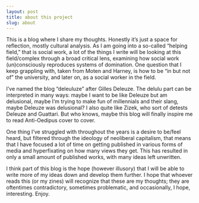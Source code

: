 ```yaml
---
layout: post
title: about this project
slug: about
---
```

This is a blog where I share my thoughts. Honestly it’s just a space for reflection, mostly cultural analysis. As I am going into a so-called “helping field,” that is social work, a lot of the things I write will be looking at this field/complex through a broad critical lens, examining how social work (un)consciously reproduces systems of domination. One question that I keep grappling with, taken from Moten and Harney, is how to be “in but not of” the university, and later on, as a social worker in the field. 

I’ve named the blog “deleuluze” after Gilles Deleuze. The delulu part can be interpreted in many ways: maybe I want to be like Deleuze but am delusional, maybe I’m trying to make fun of millennials and their slang, maybe Deleuze was delusional? I also quite like Zizek, who sort of detests Deleuze and Guattari. But who knows, maybe this blog will finally inspire me to read Anti-Oedipus cover to cover.

One thing I’ve struggled with throughout the years is a desire to be/feel heard, but filtered through the ideology of neoliberal capitalism, that means that I have focused a lot of time on getting published in various forms of media and hyperfixating on how many views they get. This has resulted in only a small amount of published works, with many ideas left unwritten.

I think part of this blog is the hope (however illusory) that I will be able to write more of my ideas down and develop them further. I hope that whoever reads this (or my zines) will recognize that these are my thoughts; they are oftentimes contradictory, sometimes problematic, and occasionally, I hope, interesting. Enjoy.
